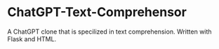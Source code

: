# ChatGPT-Text-Comprehensor
A ChatGPT clone that is specilized in text comprehension. Written with Flask and HTML.
